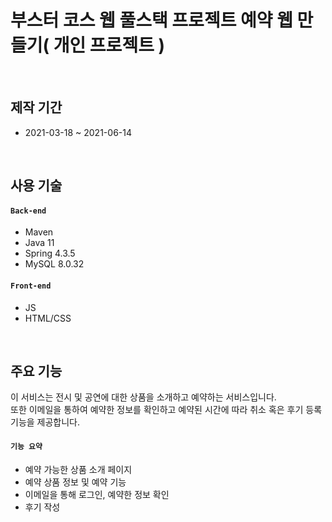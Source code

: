 # 부스터 코스 웹 풀스택 프로젝트 예약 웹 만들기( 개인 프로젝트 )

<br>

## 제작 기간
- 2021-03-18 ~ 2021-06-14

<br>

## 사용 기술
#### `Back-end`
- Maven
- Java 11
- Spring 4.3.5
- MySQL 8.0.32

#### `Front-end`
- JS
- HTML/CSS
<br>

## 주요 기능
이 서비스는 전시 및 공연에 대한 상품을 소개하고 예약하는 서비스입니다. <br>
또한 이메일을 통하여 예약한 정보를 확인하고 예약된 시간에 따라 취소 혹은 후기 등록 기능을 제공합니다.

#### `기능 요약`
- 예약 가능한 상품 소개 페이지
- 예약 상품 정보 및 예약 기능
- 이메일을 통해 로그인, 예약한 정보 확인
- 후기 작성
